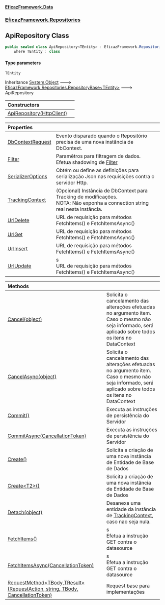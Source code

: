 #### [EficazFramework.Data](EficazFrameworkData.md 'EficazFramework Data')
### [EficazFramework.Repositories](EficazFrameworkData.md#EficazFramework.Repositories 'EficazFramework.Repositories')

## ApiRepository<TEntity> Class

```csharp
public sealed class ApiRepository<TEntity> : EficazFramework.Repositories.RepositoryBase<TEntity>
    where TEntity : class
```
#### Type parameters

<a name='EficazFramework.Repositories.ApiRepository_TEntity_.TEntity'></a>

`TEntity`

Inheritance [System.Object](https://docs.microsoft.com/en-us/dotnet/api/System.Object 'System.Object') &#129106; [EficazFramework.Repositories.RepositoryBase&lt;](EficazFramework.Repositories/RepositoryBase_T_.md 'EficazFramework.Repositories.RepositoryBase<T>')[TEntity](EficazFramework.Repositories/ApiRepository_TEntity_.md#EficazFramework.Repositories.ApiRepository_TEntity_.TEntity 'EficazFramework.Repositories.ApiRepository<TEntity>.TEntity')[&gt;](EficazFramework.Repositories/RepositoryBase_T_.md 'EficazFramework.Repositories.RepositoryBase<T>') &#129106; ApiRepository<TEntity>

| Constructors | |
| :--- | :--- |
| [ApiRepository(HttpClient)](EficazFramework.Repositories/ApiRepository_TEntity_/ApiRepository(HttpClient).md 'EficazFramework.Repositories.ApiRepository<TEntity>.ApiRepository(System.Net.Http.HttpClient)') | |

| Properties | |
| :--- | :--- |
| [DbContextRequest](EficazFramework.Repositories/ApiRepository_TEntity_/DbContextRequest.md 'EficazFramework.Repositories.ApiRepository<TEntity>.DbContextRequest') | Evento disparado quando o Repositório precisa de uma nova instância de DbContext. |
| [Filter](EficazFramework.Repositories/ApiRepository_TEntity_/Filter.md 'EficazFramework.Repositories.ApiRepository<TEntity>.Filter') | Paramêtros para filtragem de dados.<br/>Efetua shadowing de [Filter](EficazFramework.Repositories/RepositoryBase_T_/Filter.md 'EficazFramework.Repositories.RepositoryBase<T>.Filter') |
| [SerializerOptions](EficazFramework.Repositories/ApiRepository_TEntity_/SerializerOptions.md 'EficazFramework.Repositories.ApiRepository<TEntity>.SerializerOptions') | Obtém ou define as definições para serialização Json nas requisições contra o servidor Http. |
| [TrackingContext](EficazFramework.Repositories/ApiRepository_TEntity_/TrackingContext.md 'EficazFramework.Repositories.ApiRepository<TEntity>.TrackingContext') | (Opcional) Instância de DbContext para Tracking de modificações.<br/>NOTA: Não exponha a connection string real nesta instância. |
| [UrlDelete](EficazFramework.Repositories/ApiRepository_TEntity_/UrlDelete.md 'EficazFramework.Repositories.ApiRepository<TEntity>.UrlDelete') | URL de requisição para métodos FetchItems() e FetchItemsAsync() |
| [UrlGet](EficazFramework.Repositories/ApiRepository_TEntity_/UrlGet.md 'EficazFramework.Repositories.ApiRepository<TEntity>.UrlGet') | URL de requisição para métodos FetchItems() e FetchItemsAsync() |
| [UrlInsert](EficazFramework.Repositories/ApiRepository_TEntity_/UrlInsert.md 'EficazFramework.Repositories.ApiRepository<TEntity>.UrlInsert') | URL de requisição para métodos FetchItems() e FetchItemsAsync() |
| [UrlUpdate](EficazFramework.Repositories/ApiRepository_TEntity_/UrlUpdate.md 'EficazFramework.Repositories.ApiRepository<TEntity>.UrlUpdate') | s<br/>            URL de requisição para métodos FetchItems() e FetchItemsAsync() |

| Methods | |
| :--- | :--- |
| [Cancel(object)](EficazFramework.Repositories/ApiRepository_TEntity_/Cancel(object).md 'EficazFramework.Repositories.ApiRepository<TEntity>.Cancel(object)') | Solicita o cancelamento das alterações efetuadas no argumento item.<br/>Caso o mesmo não seja informado, será aplicado sobre todos os itens no DataContext |
| [CancelAsync(object)](EficazFramework.Repositories/ApiRepository_TEntity_/CancelAsync(object).md 'EficazFramework.Repositories.ApiRepository<TEntity>.CancelAsync(object)') | Solicita o cancelamento das alterações efetuadas no argumento item.<br/>Caso o mesmo não seja informado, será aplicado sobre todos os itens no DataContext |
| [Commit()](EficazFramework.Repositories/ApiRepository_TEntity_/Commit().md 'EficazFramework.Repositories.ApiRepository<TEntity>.Commit()') | Executa as instruções de persistência do Servidor |
| [CommitAsync(CancellationToken)](EficazFramework.Repositories/ApiRepository_TEntity_/CommitAsync(CancellationToken).md 'EficazFramework.Repositories.ApiRepository<TEntity>.CommitAsync(System.Threading.CancellationToken)') | Executa as instruções de persistência do Servidor |
| [Create()](EficazFramework.Repositories/ApiRepository_TEntity_/Create().md 'EficazFramework.Repositories.ApiRepository<TEntity>.Create()') | Solicita a criação de uma nova instância de Entidade de Base de Dados |
| [Create&lt;T2&gt;()](EficazFramework.Repositories/ApiRepository_TEntity_/Create_T2_().md 'EficazFramework.Repositories.ApiRepository<TEntity>.Create<T2>()') | Solicita a criação de uma nova instância de Entidade de Base de Dados |
| [Detach(object)](EficazFramework.Repositories/ApiRepository_TEntity_/Detach(object).md 'EficazFramework.Repositories.ApiRepository<TEntity>.Detach(object)') | Desanexa uma entidade da instância de [TrackingContext](EficazFramework.Repositories/ApiRepository_TEntity_/TrackingContext.md 'EficazFramework.Repositories.ApiRepository<TEntity>.TrackingContext'), caso nao seja nula. |
| [FetchItems()](EficazFramework.Repositories/ApiRepository_TEntity_/FetchItems().md 'EficazFramework.Repositories.ApiRepository<TEntity>.FetchItems()') | s<br/>            Efetua a instrução GET contra o datasource |
| [FetchItemsAsync(CancellationToken)](EficazFramework.Repositories/ApiRepository_TEntity_/FetchItemsAsync(CancellationToken).md 'EficazFramework.Repositories.ApiRepository<TEntity>.FetchItemsAsync(System.Threading.CancellationToken)') | s<br/>            Efetua a instrução GET contra o datasource |
| [RequestMethod&lt;TBody,TResult&gt;(RequestAction, string, TBody, CancellationToken)](EficazFramework.Repositories/ApiRepository_TEntity_/RequestMethod_TBody,TResult_(RequestAction,string,TBody,CancellationToken).md 'EficazFramework.Repositories.ApiRepository<TEntity>.RequestMethod<TBody,TResult>(EficazFramework.Enums.CRUD.RequestAction, string, TBody, System.Threading.CancellationToken)') | Request base para implementações |
